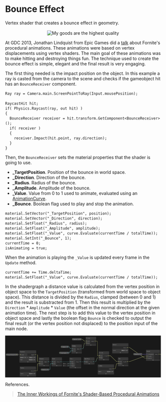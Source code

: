 # Bounce Effect

Vertex shader that creates a bounce effect in geometry.

<p align="center">
  <img align="center" src="example.gif" title="My goods are the highest quality"><br>
</p>

At GDC 2013, Jonathan Lindquist from Epic Games did a <a href="https://www.youtube.com/watch?v=7Fl3so0Z5Tc">talk</a> about Fornite's procedural animations. These animations were based on vertex displacements using vertex shaders. The main goal of these animations was to make hitting and destroying things fun. The technique used to create the bounce effect is simple, elegant and the final result is very engaging.

The first thing needed is the impact position on the object. In this example a ray is casted from the camera to the scene and checks if the gameobject hit has an `BounceReceiver` component.

```
Ray ray = Camera.main.ScreenPointToRay(Input.mousePosition);

RaycastHit hit;
if( Physics.Raycast(ray, out hit) )
{
  BounceReceiver receiver = hit.transform.GetComponent<BounceReceiver>();
  if( receiver )
  {
    receiver.Impact(hit.point, ray.direction);
  }
}
```

Then, the `BounceReceiver` sets the material properties that the shader is going to use.
<ul>
  <li><strong>_TargetPosition</strong>. Position of the bounce in world space.</li>
  <li><strong>_Direction</strong>. Direction of the bounce.</li>
  <li><strong>_Radius</strong>. Radius of the bounce.</li>
  <li><strong>_Amplitude</strong>. Amplitude of the bounce.</li>
  <li><strong>_Value</strong>. Value from 0 to 1 used to animate, evaluated using an <a href="https://docs.unity3d.com/ScriptReference/AnimationCurve.html">AnimationCurve</a>.</li>
  <li><strong>_Bounce</strong>. Boolean flag used to play and stop the animation.</li>
</ul>

```
material.SetVector("_TargetPosition", position);
material.SetVector("_Direction", direction);
material.SetFloat("_Radius", radius);
material.SetFloat("_Amplitude", amplitude);
material.SetFloat("_Value", curve.Evaluate(currentTime / totalTime));
material.SetInt("_Bounce", 1);
currentTime = 0;
isAnimating = true;
```

When the animation is playing the `_Value` is updated every frame in the `Update` method.

```
currentTime += Time.deltaTime;
material.SetFloat("_Value", curve.Evaluate(currentTime / totalTime));
```

In the shadergraph a distance value is calculated from the vertex position in object space to the `TargetPosition` (transformed from world space to object space). This distance is divided by the `Radius`, clamped (between 0 and 1) and the result is substracted from 1. Then this result is multiplied by the `Direction` * `Amplitude` * `Value` (the offset in the normal direction at the given animation time). The next step is to add this value to the vertex position in object space and lastly the boolean flag `Bounce` is checked to output the final result (or the vertex position not displaced) to the position input of the main node.

<p align="center">
  <img align="center" src="shadergraph.jpg"><br>
</p>

References.
> <a href="https://www.gdcvault.com/play/1018192/The-Inner-Workings-of-Fortnite">The Inner Workings of Fornite's Shader-Based Procedural Animations</a>
